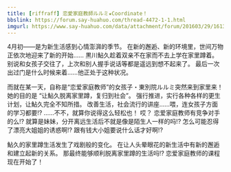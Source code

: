 ```yaml
---
title: [riffraff] 恋愛家庭教師ルルミ★Coordinate！
bbslink: https://forum.say-huahuo.com/thread-4472-1-1.html
imgurl: https://www.say-huahuo.com/data/attachment/forum/201603/29/161351dboscb1vqooompc5.jpg
---
```


4月初——是为新生活感到心情澎湃的季节。
在新的邂逅、新的环境里，世间万物正依次地迎来了新的开始……
黒川鮎久趁着双亲不在家而不去上学在家里蹲着。
别说和女孩子交往了，上次和别人握手说话等都是遥远到想不起来了。
最后一次出过门是什么时候来着……他正处于这种状况。

而就在某一天，自称是“恋爱家庭教师”的女孩子・東別院ルルミ突然来到家里来！
她的目的是 “让鮎久脱离家里蹲，复归到社会”。
强行推进，实行各种各样的更生计划，让鮎久完全不知所措。
改善生活，社会流行的讲座……喂，连女孩子方面的学习都要!?
……不不，就算你说得这么轻松也！
哎？ 恋爱家庭教师有竞争对手的么!?
就算是妹妹，分开离远生活后不就是像是陌生人一样的吗!?
怎么可能忍得了漂亮大姐姐的诱惑啊!?
跟有钱大小姐要说什么话才好啊!?

鮎久的家里蹲生活发生了戏剧般的变化。
在让人头晕眼花的新生活中有新的邂逅和建立起新的关系。
那最终能够顺利脱离家里蹲的生活吗!? 恋爱家庭教师的课程现在开始了！<!--more-->
